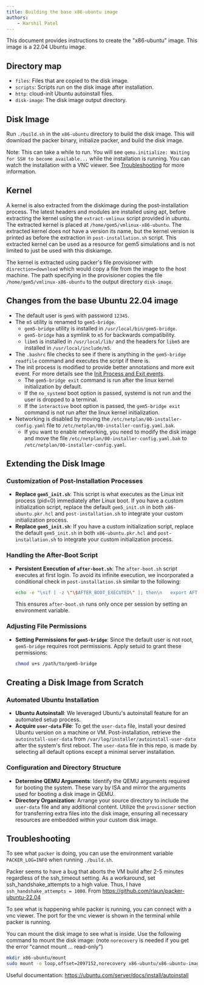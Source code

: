 ```yaml
---
title: Building the base x86-ubuntu image
authors:
    - Harshil Patel
---
```


This document provides instructions to create the "x86-ubuntu" image. This image is a 22.04 Ubuntu image.

## Directory map

- `files`: Files that are copied to the disk image.
- `scripts`: Scripts run on the disk image after installation.
- `http`: cloud-init Ubuntu autoinstall files.
- `disk-image`: The disk image output directory.

## Disk Image

Run `./build.sh` in the `x86-ubuntu` directory to build the disk image.
This will download the packer binary, initialize packer, and build the disk image.

Note: This can take a while to run.
You will see `qemu.initialize: Waiting for SSH to become available...` while the installation is running.
You can watch the installation with a VNC viewer.
See [Troubleshooting](#troubleshooting) for more information.

## Kernel

A kernel is also extracted from the diskimage during the post-installation process.
The latest headers and modules are installed using apt, before extracting the kernel using the `extract-vmlinux` script provided in ubuntu. The extracted kernel is placed at `/home/gem5/vmlinux-x86-ubuntu`.
The extracted kernel does not have a version its name, but the kernel version is printed as before the extraction in `post-installation.sh` script. This extracted kernel can be used as a resource for gem5 simulations and is not limited to just be used with this diskiamge.

The kernel is extracted using packer's file provisioner with `disrection=download` which would copy a file from the image to the host machine. The path specifying in the provisioner copies the file `/home/gem5/vmlinux-x86-ubuntu` to the output directory `disk-image`.

## Changes from the base Ubuntu 22.04 image

- The default user is `gem5` with password `12345`.
- The `m5` utility is renamed to `gem5-bridge`.
  - `gem5-bridge` utility is installed in `/usr/local/bin/gem5-bridge`.
  - `gem5-bridge` has a symlink to `m5` for backwards compatibility.
  - `libm5` is installed in `/usr/local/lib/` and the headers for `libm5` are installed in `/usr/local/include/m5`.
- The `.bashrc` file checks to see if there is anything in the `gem5-bridge readfile` command and executes the script if there is.
- The init process is modified to provide better annotations and more exit event. For more details see the [Init Process and Exit events](README.md#init-process-and-exit-events).
  - The `gem5-bridge exit` command is run after the linux kernel initialization by default.
  - If the `no_systemd` boot option is passed, systemd is not run and the user is dropped to a terminal.
  - If the `interactive` boot option is passed, the `gem5-bridge exit` command is not run after the linux kernel initialization.
- Networking is disabled by moving the `/etc/netplan/00-installer-config.yaml` file to `/etc/netplan/00-installer-config.yaml.bak`.
  - If you want to enable networking, you need to modify the disk image and move the file `/etc/netplan/00-installer-config.yaml.bak` to `/etc/netplan/00-installer-config.yaml`.

## Extending the Disk Image

### Customization of Post-Installation Processes

- **Replace `gem5_init.sh`**: This script is what executes as the Linux init process (pid=0) immediately after Linux boot. If you have a custom initialization script, replace the default `gem5_init.sh` in both `x86-ubuntu.pkr.hcl` and `post-installation.sh` to integrate your custom initialization process.
- **Replace `gem5_init.sh`**: If you have a custom initialization script, replace the default `gem5_init.sh` in both `x86-ubuntu.pkr.hcl` and `post-installation.sh` to integrate your custom initialization process.

### Handling the After-Boot Script

- **Persistent Execution of `after-boot.sh`**: The `after-boot.sh` script executes at first login.
To avoid its infinite execution, we incorporated a conditional check in `post-installation.sh` similar to the following:

  ```sh
  echo -e "\nif [ -z \"\$AFTER_BOOT_EXECUTED\" ]; then\n   export AFTER_BOOT_EXECUTED=1\n    /home/gem5/after_boot.sh\nfi\n" >> /home/gem5/.bashrc
  ```

  This ensures `after-boot.sh` runs only once per session by setting an environment variable.

### Adjusting File Permissions

- **Setting Permissions for `gem5-bridge`**: Since the default user is not root, `gem5-bridge` requires root permissions. Apply setuid to grant these permissions:

  ```sh
  chmod u+s /path/to/gem5-bridge
  ```

## Creating a Disk Image from Scratch

### Automated Ubuntu Installation

- **Ubuntu Autoinstall**: We leveraged Ubuntu's autoinstall feature for an automated setup process.
- **Acquire `user-data` File**: To get the `user-data` file, install your desired Ubuntu version on a machine or VM. Post-installation, retrieve the `autoinstall-user-data` from `/var/log/installer/autoinstall-user-data` after the system's first reboot.
The `user-data` file in this repo, is made by selecting all default options except a minimal server installation.

### Configuration and Directory Structure

- **Determine QEMU Arguments**: Identify the QEMU arguments required for booting the system. These vary by ISA and mirror the arguments used for booting a disk image in QEMU.
- **Directory Organization**: Arrange your source directory to include the `user-data` file and any additional content. Utilize the `provisioner` section for transferring extra files into the disk image, ensuring all necessary resources are embedded within your custom disk image.

## Troubleshooting

To see what `packer` is doing, you can use the environment variable `PACKER_LOG=INFO` when running `./build.sh`.

Packer seems to have a bug that aborts the VM build after 2-5 minutes regardless of the ssh_timeout setting.
As a workaround, set ssh_handshake_attempts to a high value.
Thus, I have `ssh_handshake_attempts = 1000`.
From <https://github.com/rlaun/packer-ubuntu-22.04>

To see what is happening while packer is running, you can connect with a vnc viewer.
The port for the vnc viewer is shown in the terminal while packer is running.

You can mount the disk image to see what is inside.
Use the following command to mount the disk image:
(note `norecovery` is needed if you get the error "cannot mount ... read-only")

```sh
mkdir x86-ubuntu/mount
sudo mount -o loop,offset=2097152,norecovery x86-ubuntu/x86-ubuntu-image/x86-ubuntu x86-ubuntu/mount
```

Useful documentation: <https://ubuntu.com/server/docs/install/autoinstall>
